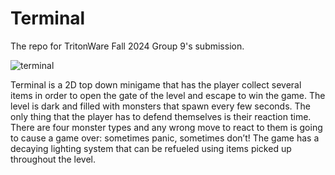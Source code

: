 # Terminal
The repo for TritonWare Fall 2024 Group 9's submission.

![terminal](https://github.com/user-attachments/assets/21114a1b-a7d3-4462-9d7b-183e9024cb5c)

Terminal is a 2D top down minigame that has the player collect several items in order to open the gate of the level and escape to win the game. The level is dark and filled with monsters that spawn every few seconds. The only thing that the player has to defend themselves is their reaction time. There are four monster types and any wrong move to react to them is going to cause a game over: sometimes panic, sometimes don’t! The game has a decaying lighting system that can be refueled using items picked up throughout the level.

